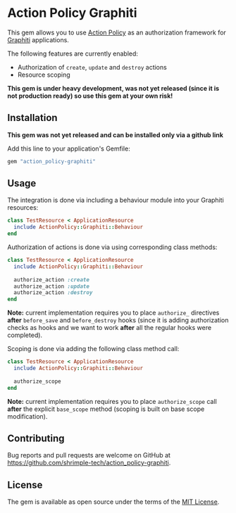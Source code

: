 # Action Policy Graphiti

This gem allows you to use [Action Policy](https://github.com/palkan/action_policy) as an authorization framework for [Graphiti](https://www.graphiti.dev) applications.

The following features are currently enabled:

- Authorization of `create`, `update` and `destroy` actions
- Resource scoping

**This gem is under heavy development, was not yet released (since it is not production ready) so use this gem at your own risk!**

## Installation

**This gem was not yet released and can be installed only via a github link**

Add this line to your application's Gemfile:

```ruby
gem "action_policy-graphiti"
```

## Usage

The integration is done via including a behaviour module into your Graphiti resources:

```ruby
class TestResource < ApplicationResource
  include ActionPolicy::Graphiti::Behaviour
end
```

Authorization of actions is done via using corresponding class methods:

```ruby
class TestResource < ApplicationResource
  include ActionPolicy::Graphiti::Behaviour
  
  authorize_action :create
  authorize_action :update
  authorize_action :destroy
end
```
**Note:** current implementation requires you to place `authorize_` directives **after** `before_save` and `before_destroy` hooks (since it is adding authorization checks as hooks and we want to work **after** all the regular hooks were completed).

Scoping is done via adding the following class method call: 
```ruby
class TestResource < ApplicationResource
  include ActionPolicy::Graphiti::Behaviour
  
  authorize_scope
end
```
**Note:** current implementation requires you to place `authorize_scope` call **after** the explicit `base_scope` method (scoping is built on base scope modification).

## Contributing

Bug reports and pull requests are welcome on GitHub at https://github.com/shrimple-tech/action_policy-graphiti.

## License

The gem is available as open source under the terms of the [MIT License](https://opensource.org/licenses/MIT).
